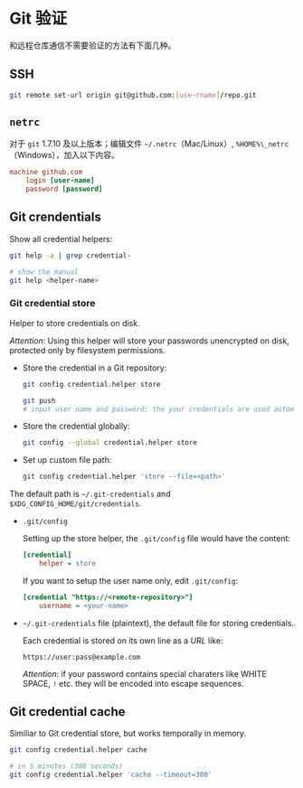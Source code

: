 # Git 验证

和远程仓库通信不需要验证的方法有下面几种。

## SSH

```bash
git remote set-url origin git@github.com:[use-rname]/repo.git
```

## `netrc`

对于 `git` 1.7.10 及以上版本；编辑文件 `~/.netrc`（Mac/Linux）, `%HOME%\_netrc`（Windows），加入以下内容。

```ini
machine github.com
    login [user-name]
    password [password]
```

## Git crendentials

Show all credential helpers:

```bash
git help -a | grep credential-

# show the manual
git help <helper-name>
```

### Git credential store

Helper to store credentials on disk.

*Attention*: Using this helper will store your passwords unencrypted on disk, protected only by filesystem permissions.

- Store the credential in a Git repository:

  ```bash
  git config credential.helper store

  git push
  # input user name and password; the your credentials are used automatically.
  ```

- Store the credential globally:

  ```bash
  git config --global credential.helper store
  ```

- Set up custom file path:

  ```bash
  git config credential.helper 'store --file=<path>'
  ```

The default path is `~/.git-credentials` and `$XDG_CONFIG_HOME/git/credentials`.

- `.git/config`

  Setting up the store helper, the `.git/config` file would have the content:

  ```ini
  [credential]
      helper = store
  ```

  If you want to setup the user name only, edit `.git/config`:

  ```ini
  [credential "https://<remote-repository>"]
      username = <your-name>
  ```

- `~/.git-credentials` file (plaintext), the default file for storing credentials.

  Each credential is stored on its own line as a *URL* like:
  ```
  https://user:pass@example.com
  ```

  *Attention*: if your password contains special charaters like WHITE SPACE, `!` etc.
  they will be encoded into escape sequences.

## Git credential cache

Similiar to Git credential store, but works temporally in memory.

```bash
git config credential.helper cache

# in 5 minutes (300 seconds)
git config credential.helper 'cache --timeout=300'
```

